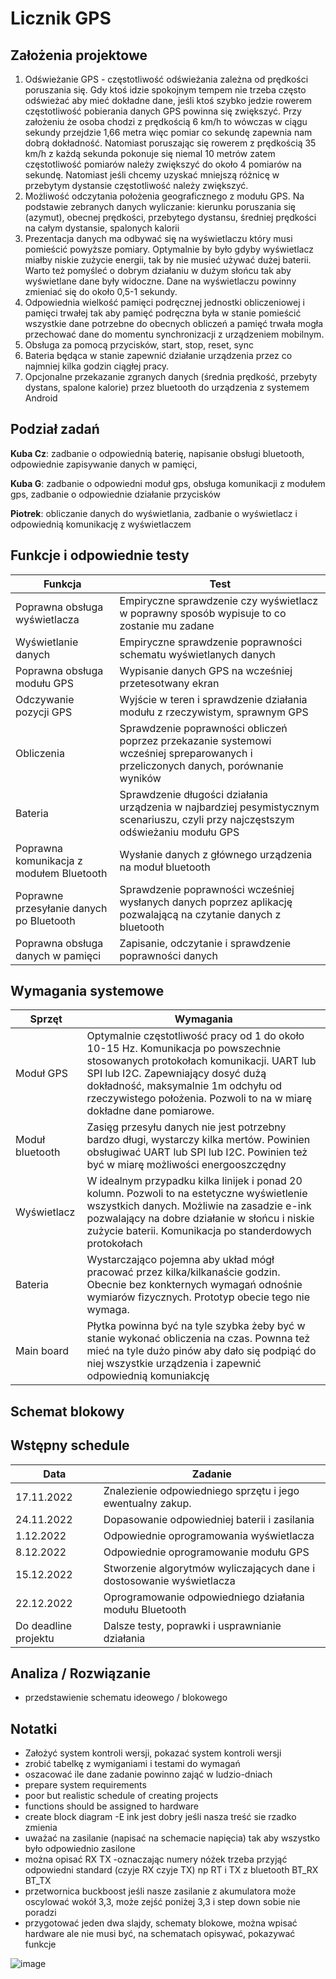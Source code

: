 # Licznik GPS

## Założenia projektowe

1. Odświeżanie GPS - częstotliwość odświeżania zależna od prędkości poruszania się. Gdy ktoś idzie spokojnym tempem nie trzeba często odświeżać aby mieć dokładne dane, jeśli ktoś szybko jedzie rowerem częstotliwość pobierania danych GPS powinna się zwiększyć.  Przy założeniu że osoba chodzi z prędkością 6 km/h to wówczas w ciągu sekundy przejdzie 1,66 metra więc pomiar co sekundę zapewnia nam dobrą dokładność. Natomiast poruszając się rowerem z prędkością 35 km/h z każdą sekunda pokonuje się niemal 10 metrów zatem częstotliwość pomiarów należy zwiększyć do około 4 pomiarów na sekundę. Natomiast jeśli chcemy uzyskać mniejszą różnicę w przebytym dystansie częstotliwość należy zwiększyć.
2. Możliwość odczytania położenia geograficznego z modułu GPS. Na podstawie zebranych danych wyliczanie: kierunku poruszania się (azymut), obecnej prędkości, przebytego dystansu, średniej prędkości na całym dystansie, spalonych kalorii
3. Prezentacja danych ma odbywać się na wyświetlaczu który musi pomieścić powyższe pomiary. Optymalnie by było gdyby wyświetlacz miałby niskie zużycie energii, tak by nie musieć używać dużej baterii. Warto też pomyśleć o dobrym działaniu w dużym słońcu tak aby wyświetlane dane były widoczne. Dane na wyświetlaczu powinny zmieniać się do około 0,5-1 sekundy.
4. Odpowiednia wielkość pamięci podręcznej jednostki obliczeniowej i pamięci trwałej tak aby pamięć podręczna była w stanie pomieścić wszystkie dane potrzebne do obecnych obliczeń a pamięć trwała mogła przechować dane do momentu synchronizacji z urządzeniem mobilnym. 
5. Obsługa za pomocą przycisków, start, stop, reset, sync
6. Bateria będąca w stanie zapewnić działanie urządzenia przez co najmniej kilka godzin ciągłej pracy.
7. Opcjonalne przekazanie zgranych danych (średnia prędkość, przebyty dystans, spalone kalorie) przez bluetooth do urządzenia z systemem Android

## Podział zadań

**Kuba Cz**: zadbanie o odpowiednią baterię, napisanie obsługi bluetooth, odpowiednie zapisywanie danych w pamięci,

**Kuba G**: zadbanie o odpowiedni moduł gps, obsługa komunikacji z modułem gps, zadbanie o odpowiednie działanie przycisków

**Piotrek**: obliczanie danych do wyświetlania,  zadbanie o wyświetlacz i odpowiednią komunikację z wyświetlaczem

## Funkcje i odpowiednie testy
|Funkcja                                 |Test        |
|------------------------                |------------|
|Poprawna obsługa wyświetlacza           | Empiryczne sprawdzenie czy wyświetlacz w poprawny sposób wypisuje to co zostanie mu zadane|
|Wyświetlanie danych                     | Empiryczne sprawdzenie poprawności schematu wyświetlanych danych|
|Poprawna obsługa modułu GPS             | Wypisanie danych GPS na wcześniej przetesotwany ekran|
|Odczywanie pozycji GPS                  | Wyjście w teren i sprawdzenie działania modułu z rzeczywistym, sprawnym GPS|
|Obliczenia                              | Sprawdzenie poprawności obliczeń poprzez przekazanie systemowi wcześniej spreparowanych i przeliczonych danych, porównanie wyników|
|Bateria                               | Sprawdzenie długości działania urządzenia w najbardziej pesymistycznym scenariuszu, czyli przy najczęstszym odświeżaniu modułu GPS|
|Poprawna komunikacja z modułem Bluetooth| Wysłanie danych z głównego urządzenia na moduł bluetooth 
|Poprawne przesyłanie danych po Bluetooth| Sprawdzenie poprawności wcześniej wysłanych danych poprzez aplikację pozwalającą na czytanie danych z bluetooth
|Poprawna obsługa danych w pamięci       | Zapisanie, odczytanie i sprawdzenie poprawności danych 

## Wymagania systemowe

|Sprzęt     | Wymagania|
|-----------| ---------|
|Moduł GPS| Optymalnie częstotliwość pracy od 1 do około 10-15 Hz. Komunikacja po powszechnie stosowanych protokołach komunikacji. UART lub SPI lub I2C. Zapewniający dosyć dużą dokładność, maksymalnie 1m odchyłu od rzeczywistego położenia. Pozwoli to na w miarę dokładne dane pomiarowe.| 
|Moduł bluetooth| Zasięg przesyłu danych nie jest potrzebny bardzo długi, wystarczy kilka mertów. Powinien obsługiwać UART lub SPI lub I2C. Powinien też być w miarę możliwości energooszczędny|
|Wyświetlacz| W idealnym przypadku kilka linijek i ponad 20 kolumn. Pozwoli to na estetyczne wyświetlenie wszystkich danych. Możliwie na zasadzie e-ink pozwalający na dobre działanie w słońcu i niskie zużycie baterii. Komunikacja po standerdowych protokołach|
|Bateria| Wystarczająco pojemna aby układ mógł pracować przez kilka/kilkanaście godzin. Obecnie bez konkternych wymagań odnośnie wymiarów fizycznych. Prototyp obecie tego nie wymaga.|
|Main board| Płytka powinna być na tyle szybka żeby być w stanie wykonać obliczenia na czas. Pownna też mieć na tyle dużo pinów aby dało się podpiąć do niej wszystkie urządzenia i zapewnić odpowiednią komuniakcję 

## Schemat blokowy

## Wstępny schedule

| Data | Zadanie |
|------|---------| 
|17.11.2022| Znalezienie odpowiedniego sprzętu i jego ewentualny zakup.|
|24.11.2022| Dopasowanie odpowiedniej baterii i zasilania |
|1.12.2022 | Odpowiednie oprogramowania wyświetlacza |
|8.12.2022 | Odpowiednie oprogramowanie modułu GPS |
|15.12.2022| Stworzenie algorytmów wyliczających dane i dostosowanie wyświetlacza|
|22.12.2022| Oprogramowanie odpowiedniego działania modułu Bluetooth |
|Do deadline projektu| Dalsze testy, poprawki i usprawnianie działania |

## Analiza / Rozwiązanie
- przedstawienie schematu ideowego / blokowego

## Notatki

- Założyć system kontroli wersji, pokazać system kontroli wersji 
- zrobić tabelkę z wymiganiami i testami do wymagań
- oszacować ile dane zadanie powinno zająć w ludzio-dniach  
- prepare system requirements
- poor but realistic schedule of creating projects
- functions should be assigned to hardware
- create block diagram
-E ink jest dobry jeśli nasza treść sie rzadko zmienia 
- uważać na zasilanie (napisać na schemacie napięcia) tak aby wszystko było odpowiednio zasilone
- można opisać RX TX
-oznaczając numery nóżek trzeba przyjąć odpowiedni standard (czyje RX czyje TX) np RT i TX z bluetooth BT_RX BT_TX
- przetwornica buckboost jeśli nasze zasilanie z akumulatora może oscylować wokół 3,3, może zejść poniżej 3,3 i step down sobie nie poradzi
- przygotować jeden dwa slajdy, schematy blokowe, można wpisać hardware ale nie musi być, na schematach opisywać, pokazywać funkcje


![image](https://user-images.githubusercontent.com/88560899/199722592-fd2eb058-cdfc-40b0-ac53-511aaf10b4da.png)
